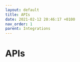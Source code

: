 ```yaml
---
layout: default
title: APIs
date: 2021-02-12 20:46:17 +0100
nav_order: 1
parent: Integrations
---
```


# APIs


